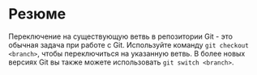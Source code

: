 # Резюме

Переключение на существующую ветвь в репозитории Git - это обычная задача при работе с Git. Используйте команду `git checkout <branch>`, чтобы переключиться на указанную ветвь. В более новых версиях Git вы также можете использовать `git switch <branch>`.
